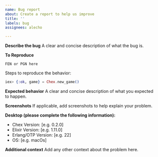 ```yaml
---
name: Bug report
about: Create a report to help us improve
title: ''
labels: bug
assignees: alecho

---
```


**Describe the bug**
A clear and concise description of what the bug is.

**To Reproduce**
```
FEN or PGN here
```

Steps to reproduce the behavior:
```elixir
iex> {:ok, game} = Chex.new_game()
```

**Expected behavior**
A clear and concise description of what you expected to happen.

**Screenshots**
If applicable, add screenshots to help explain your problem.

**Desktop (please complete the following information):**
 - Chex Version: [e.g. 0.2.0]
 - Elixir Version: [e.g. 1.11.0]
 - Erlang/OTP Version: [e.g. 22]
 - OS: [e.g. macOs]

**Additional context**
Add any other context about the problem here.
